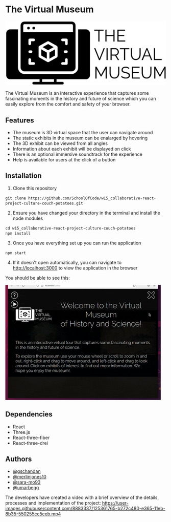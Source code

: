 # The Virtual Museum

![logo](./src/logo_2.png)

The Virtual Museum is an interactive experience that captures some fascinating moments in the history and future of science which you can easily explore from the comfort and safety of your browser.

## Features

- The museum is 3D virtual space that the user can navigate around
- The static exhibits in the museum can be enalarged by hovering
- The 3D exhibit can be viewed from all angles
- Information about each exhibit will be displayed on click
- There is an optional immersive soundtrack for the experience
- Help is available for users at the click of a button

## Installation

1. Clone this repository 
```
git clone https://github.com/SchoolOfCode/w15_collaborative-react-project-culture-couch-potatoes.git
```
2. Ensure you have changed your directory in the terminal and install the node modules
```
cd w15_collaborative-react-project-culture-couch-potatoes
npm install
```
3. Once you have everything set up you can run the application
```
npm start
```
4. If it doesn't open automatically, you can navigate to [http://localhost:3000](http://localhost:3000) to view the application in the browser

You should be able to see this:

<img src="./public/2021-07-09 22-46.gif" alt="current site as of 09/07/21">

## Dependencies   

- React
- Three.js
- React-three-fiber
- React-three-drei

## Authors

- [@gschandan](https://github.com/gschandan)
- [@merlinjones10](https://github.com/merlinjones10)
- [@sara-mo93](https://github.com/Sara-Mo93)
- [@umarbegg](https://github.com/UmarBegg)

The developers have created a video with a brief overview of the details, processes and implementation of the project:
https://user-images.githubusercontent.com/8883337/125361765-b272c480-e365-11eb-8b35-550255cc5ceb.mp4
